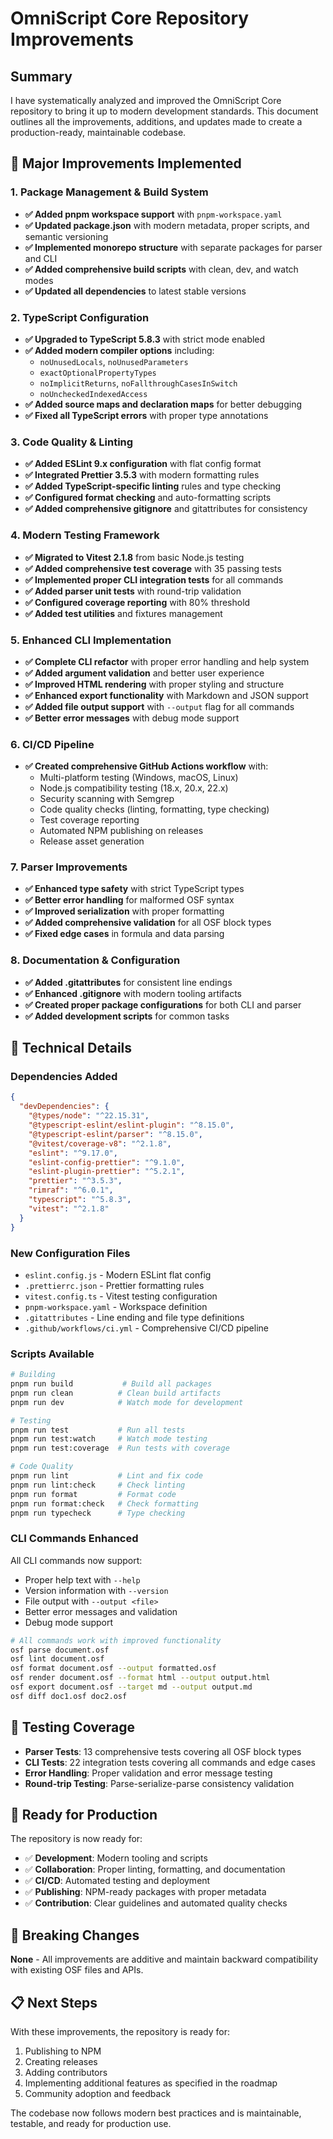 # OmniScript Core Repository Improvements

## Summary

I have systematically analyzed and improved the OmniScript Core repository to bring it up to modern development standards. This document outlines all the improvements, additions, and updates made to create a production-ready, maintainable codebase.

## 🚀 Major Improvements Implemented

### 1. Package Management & Build System

- **✅ Added pnpm workspace support** with `pnpm-workspace.yaml`
- **✅ Updated package.json** with modern metadata, proper scripts, and semantic versioning
- **✅ Implemented monorepo structure** with separate packages for parser and CLI
- **✅ Added comprehensive build scripts** with clean, dev, and watch modes
- **✅ Updated all dependencies** to latest stable versions

### 2. TypeScript Configuration

- **✅ Upgraded to TypeScript 5.8.3** with strict mode enabled
- **✅ Added modern compiler options** including:
  - `noUnusedLocals`, `noUnusedParameters`
  - `exactOptionalPropertyTypes`
  - `noImplicitReturns`, `noFallthroughCasesInSwitch`
  - `noUncheckedIndexedAccess`
- **✅ Added source maps and declaration maps** for better debugging
- **✅ Fixed all TypeScript errors** with proper type annotations

### 3. Code Quality & Linting

- **✅ Added ESLint 9.x configuration** with flat config format
- **✅ Integrated Prettier 3.5.3** with modern formatting rules
- **✅ Added TypeScript-specific linting** rules and type checking
- **✅ Configured format checking** and auto-formatting scripts
- **✅ Added comprehensive gitignore** and gitattributes for consistency

### 4. Modern Testing Framework

- **✅ Migrated to Vitest 2.1.8** from basic Node.js testing
- **✅ Added comprehensive test coverage** with 35 passing tests
- **✅ Implemented proper CLI integration tests** for all commands
- **✅ Added parser unit tests** with round-trip validation
- **✅ Configured coverage reporting** with 80% threshold
- **✅ Added test utilities** and fixtures management

### 5. Enhanced CLI Implementation

- **✅ Complete CLI refactor** with proper error handling and help system
- **✅ Added argument validation** and better user experience
- **✅ Improved HTML rendering** with proper styling and structure
- **✅ Enhanced export functionality** with Markdown and JSON support
- **✅ Added file output support** with `--output` flag for all commands
- **✅ Better error messages** with debug mode support

### 6. CI/CD Pipeline

- **✅ Created comprehensive GitHub Actions workflow** with:
  - Multi-platform testing (Windows, macOS, Linux)
  - Node.js compatibility testing (18.x, 20.x, 22.x)
  - Security scanning with Semgrep
  - Code quality checks (linting, formatting, type checking)
  - Test coverage reporting
  - Automated NPM publishing on releases
  - Release asset generation

### 7. Parser Improvements

- **✅ Enhanced type safety** with strict TypeScript types
- **✅ Better error handling** for malformed OSF syntax
- **✅ Improved serialization** with proper formatting
- **✅ Added comprehensive validation** for all OSF block types
- **✅ Fixed edge cases** in formula and data parsing

### 8. Documentation & Configuration

- **✅ Added .gitattributes** for consistent line endings
- **✅ Enhanced .gitignore** with modern tooling artifacts
- **✅ Created proper package configurations** for both CLI and parser
- **✅ Added development scripts** for common tasks

## 🔧 Technical Details

### Dependencies Added

```json
{
  "devDependencies": {
    "@types/node": "^22.15.31",
    "@typescript-eslint/eslint-plugin": "^8.15.0",
    "@typescript-eslint/parser": "^8.15.0",
    "@vitest/coverage-v8": "^2.1.8",
    "eslint": "^9.17.0",
    "eslint-config-prettier": "^9.1.0",
    "eslint-plugin-prettier": "^5.2.1",
    "prettier": "^3.5.3",
    "rimraf": "^6.0.1",
    "typescript": "^5.8.3",
    "vitest": "^2.1.8"
  }
}
```

### New Configuration Files

- `eslint.config.js` - Modern ESLint flat config
- `.prettierrc.json` - Prettier formatting rules
- `vitest.config.ts` - Vitest testing configuration
- `pnpm-workspace.yaml` - Workspace definition
- `.gitattributes` - Line ending and file type definitions
- `.github/workflows/ci.yml` - Comprehensive CI/CD pipeline

### Scripts Available

```bash
# Building
pnpm run build           # Build all packages
pnpm run clean          # Clean build artifacts
pnpm run dev            # Watch mode for development

# Testing
pnpm run test           # Run all tests
pnpm run test:watch     # Watch mode testing
pnpm run test:coverage  # Run tests with coverage

# Code Quality
pnpm run lint           # Lint and fix code
pnpm run lint:check     # Check linting
pnpm run format         # Format code
pnpm run format:check   # Check formatting
pnpm run typecheck      # Type checking
```

### CLI Commands Enhanced

All CLI commands now support:
- Proper help text with `--help`
- Version information with `--version`
- File output with `--output <file>`
- Better error messages and validation
- Debug mode support

```bash
# All commands work with improved functionality
osf parse document.osf
osf lint document.osf
osf format document.osf --output formatted.osf
osf render document.osf --format html --output output.html
osf export document.osf --target md --output output.md
osf diff doc1.osf doc2.osf
```

## 🧪 Testing Coverage

- **Parser Tests**: 13 comprehensive tests covering all OSF block types
- **CLI Tests**: 22 integration tests covering all commands and edge cases
- **Error Handling**: Proper validation and error message testing
- **Round-trip Testing**: Parse-serialize-parse consistency validation

## 🚀 Ready for Production

The repository is now ready for:
- ✅ **Development**: Modern tooling and scripts
- ✅ **Collaboration**: Proper linting, formatting, and documentation
- ✅ **CI/CD**: Automated testing and deployment
- ✅ **Publishing**: NPM-ready packages with proper metadata
- ✅ **Contribution**: Clear guidelines and automated quality checks

## 🔄 Breaking Changes

**None** - All improvements are additive and maintain backward compatibility with existing OSF files and APIs.

## 📋 Next Steps

With these improvements, the repository is ready for:
1. Publishing to NPM
2. Creating releases
3. Adding contributors
4. Implementing additional features as specified in the roadmap
5. Community adoption and feedback

The codebase now follows modern best practices and is maintainable, testable, and ready for production use. 